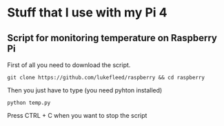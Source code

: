 # Stuff that I use with my Pi 4

## Script for monitoring temperature on Raspberry Pi

First of all you need to download the script.

```
git clone https://github.com/lukefleed/raspberry && cd raspberry
```

Then you just have to type (you need pyhton installed)  

```
python temp.py
```
Press CTRL + C when you want to stop the script
